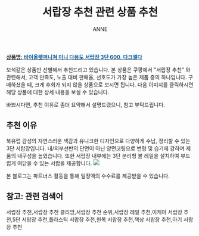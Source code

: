 ﻿---
layout: post
title:  "서랍장 추천 관련 상품 추천"
author: ANNE
categories: [ 가구/인테리어 ]
tags: [서랍장 추천,서랍장 추천 클리앙,서랍장 추천 순위,서랍장 레일 추천,이케아 서랍장 추천,5단 서랍장 추천,플라스틱 서랍장 추천,원목 서랍장 추천,책상 서랍장 추천,아기 서랍장 추천]
image: https://static.coupangcdn.com/image/vendor_inventory/3ea6/7a58bd90353089168dfe7e2c8c93032e3c8ab2511f406ac6bb28dbbf7fa5.jpg 
description: "쿠팡에서 서랍장 추천 관련 상품으로 가장 고객 선호도가 높은 제품 중 하나입니다."
---

<a href="https://link.coupang.com/re/AFFSDP?lptag=AF5184500&pageKey=2082313769&itemId=3537237542&vendorItemId=71523234596&traceid=V0-153-d6e5d73ed971e363"><b>상품명: <font color='#01579B'>바이올렛퍼니쳐 미니 다용도 서랍장 3단 600, 다크엘다</font></b></a>

보석같은 상품만 선별해서 추천드리고 있습니다.
본 상품은 쿠팡에서 "서랍장 추천" 와 관련해서, 고객 만족도, 노출 대비 판매율, 선호도가 가장 높은 제품 중의 하나입니다.
구매하셨을 때, 크게 후회가 되지 않을 상품으로 보시면 됩니다. 
다음 이미지를 클릭하시면 해당 상품에 대한 상세 내용을 보실 수 있습니다.

바쁘시다면, 추천 이유로 좀더 요약해서 설명드렸으니, 참고 부탁드립니다.

## 추천 이유 
북유럽 감성의 자연스러운 색감과 유니크한 디자인으로 다양하게 수납, 정리할 수 있는 3단 서랍장입니다. 
내/외부선반의 단면이 아닌 양면코팅으로 변형 및 습기에 강하며 제품의 내구성을 높였습니다. 
또한 서랍장 내부에는 3단 분리형 볼 레일을 설치하여 부드럽게 여닫을 수 있는 서랍을 제공합니다. 
<a href="https://link.coupang.com/re/AFFSDP?lptag=AF5184500&pageKey=2082313769&itemId=3537237542&vendorItemId=71523234596&traceid=V0-153-d6e5d73ed971e363"><img src="https://thumbnail9.coupangcdn.com/thumbnails/remote/q89/image/vendor_inventory/ef1f/d525f078d13b7da0e891b55b8c569f5d76837040c69e8d31783dec307c56.jpg"></a> 

본 블로그는 파트너스 활동을 통해 일정액의 수수료를 제공받을 수 있습니다.

## 참고: 관련 검색어    
서랍장 추천,서랍장 추천 클리앙,서랍장 추천 순위,서랍장 레일 추천,이케아 서랍장 추천,5단 서랍장 추천,플라스틱 서랍장 추천,원목 서랍장 추천,책상 서랍장 추천,아기 서랍장 추천